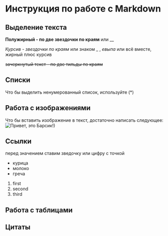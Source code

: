# Инструкция по работе с Markdown

## Выделение текста

**Полужирный - по две звездочки по краям** или __

*Курсив - звездочки по краям*
или знаком _ ,   _евыпа_
или всё вместе, жирный плюс курсив

~~зачеркнутый текст - по две тильды по краям~~

## Списки
Что бы выделить ненумерованный список, используйте (*)
## Работа с изображениями

Что бы вставить изображение в текст, достаточно написать следующее: ![Привет, это Барсик!)](cat1.jpg)

## Ссылки

перед значением ставим зведочку или цифру с точкой

* курица
* молоко
* греча

1. first
2. second
3. third

## Работа с таблицами

## Цитаты

